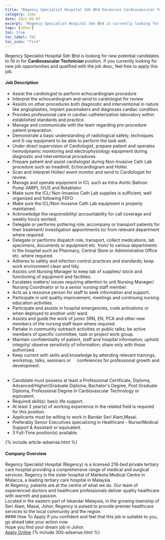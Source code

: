 ```yaml
---
title: "Regency Specialist Hospital Sdn Bhd Vacancies Cardiovascular Technician" 
category: Jobs 
date: 2021-06-07 
excerpt: "Regency Specialist Hospital Sdn Bhd is currently looking for suitable person to fill in the Cardiovascular Technician which based in Johor" 
tags: [Johor] 
toc: true 
toc_label: TOC 
toc_icon: "fire" 
--- 
```


<p>Regency Specialist Hospital Sdn Bhd is looking for new potential candidates to fill in for <b>Cardiovascular Technician</b> position. If you currently looking for new job opportunities and qualified with the job desc, feel free to apply this job.
</p><div><div><h4>Job Description</h4></div><div><div><span><div><ul><li>Assist the cardiologist to perform echocardiogram procedure</li><li>Interpret the echocardiogram and send to cardiologist for review</li><li>Assists on other procedures both diagnostic and interventional in nature like angioplasties, implant pacemakers and diagnoses cardiac condition.</li><li>Provides professional care in cardiac catheterization laboratory within established standards and practice.</li><li>Manage and communicate with the team regarding pre-procedure patient preparation.</li><li>Demonstrate a basic understanding of radiological safety, techniques and X-ray equipment to be able to perform the task well.</li><li>Under direct supervision of Cardiologist, prepare patient and operates hemodynamic monitoring and electrophysiology equipment during diagnostic and interventional procedures.</li><li>Prepare patient and assist cardiologist during Non-Invasive Cath Lab procedure such as treadmill, Echocardiogram and Holter.</li><li>Scan and interpret Holter/ event monitor and send to Cardiologist for review.</li><li>Manage and operate equipment in ICL such as Intra-Aortic Balloon Pump (IABP), IVUS and Rotablator.</li><li>Make sure the ICL/ Non-Invasive Cath Lab supplies is sufficient, well organized and following FEFO</li><li>Make sure the ICL/Non-Invasive Cath Lab equipment is properly maintained.</li><li>Acknowledge the responsibility/ accountability for call coverage and weekly hours worked.</li><li>Delegate or performs pottering role; accompany or transport patients for their treatment/ investigation appointments to/ from relevant department where required.</li><li>Delegate or performs dispatch role, transport, collect medications, lab specimens, documents or equipment etc. from/ to various departments in the hospital such as Pharmacy, Central Store or Administrative Office etc. where required.</li><li>Adheres to safety and infection control practices and standards; keep work environment clean and tidy.</li><li>Assists unit Nursing Manager to keep tab of supplies/ stock and functioning of equipment and facilities.</li><li>Escalates matters/ issues requiring attention to unit Nursing Manager/ Nursing Coordinator or to a senior nursing staff member.</li><li>Acts as a resource person for staff to seek information and support.</li><li>Participate in unit quality improvement, meetings and continuing nursing education activities.</li><li>Participate and assists in hospital emergencies, code activations or when deployed to another unit/ ward.</li><li>Assists and guide the work of junior SRN, EN, PCA and other new members of the nursing staff team where required.</li><li>Partake in community outreach activities or public talks; be active members of specific committee, task or project work group.</li><li>Maintain confidentiality of patient, staff and hospital information; uphold integrity/ observe sensitivity of information; share only with those authorized.</li><li>Keep current with skills and knowledge by attending relevant trainings, workshop, talks, seminars or&#160;&#160;&#160;&#160; conferences for professional growth and development.<br>&#160;</li></ul><ul><li>Candidate must possess at least a Professional Certificate, Diploma, Advanced/Higher/Graduate Diploma, Bachelor's Degree, Post Graduate Diploma, Professional Degree in Cardiovascular Technology or equivalent.</li><li>Required skill(s): basic life support.</li><li>At least 2 year(s) of working experience in the related field is required for this position.</li><li>Applicants must be willing to work in Bandar Seri Alam,Masai.</li><li>Preferably Senior Executives specializing in Healthcare - Nurse/Medical Support &amp; Assistant or equivalent.</li><li>3 Full-Time position(s) available.</li></ul></div></span></div></div></div> 
{% include article-adsense.html %} 
<div><div><h4>Company Overview</h4></div><div><div><span><div><div>
<div>
		Regency Specialist Hospital (Regency) is a licensed 218-bed private tertiary care hospital providing a comprehensive range of medical and surgical services. Regency is the sister hospital of Mahkota Medical Centre in Malacca, a leading tertiary care hospital in Malaysia.</div>
<div>
		At Regency, patients are at the centre of what we do. Our team of experienced doctors and healthcare professionals deliver quality healthcare with warmth and passion.</div>
<div>
		Located in the eastern part of Iskandar Malaysia, in the growing township of Seri Alam, Masai, Johor, Regency is poised to provide premier healthcare services to the local community and the region.</div>
</div></div></span></div></div></div> 
#### How To Apply 
If you confident and feel that this job is suitable to you, go ahead take your action now. <br/> 
Hope you find your dream job in Johor. <br/> 
<a href="https://www.jobstreet.com.my/en/job/cardiovascular-technician-4583954?jobId=jobstreet-my-job-4583954&" class="btn btn--info" target="_blank" rel="nofollow noopenner">Apply Online</a> 
{% include 300-adsense.html %} 
